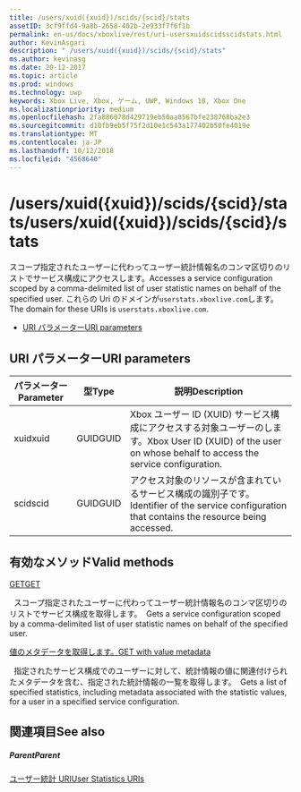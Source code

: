 ```yaml
---
title: /users/xuid({xuid})/scids/{scid}/stats
assetID: 3cf9ffd4-9a8b-2658-402b-2e933f7f6f1b
permalink: en-us/docs/xboxlive/rest/uri-usersxuidscidsscidstats.html
author: KevinAsgari
description: " /users/xuid({xuid})/scids/{scid}/stats"
ms.author: kevinasg
ms.date: 20-12-2017
ms.topic: article
ms.prod: windows
ms.technology: uwp
keywords: Xbox Live, Xbox, ゲーム, UWP, Windows 10, Xbox One
ms.localizationpriority: medium
ms.openlocfilehash: 2fa886078d429719eb50aa8567bfe238768ba2e3
ms.sourcegitcommit: d10fb9eb5f75f2d10e1c543a177402b50fe4019e
ms.translationtype: MT
ms.contentlocale: ja-JP
ms.lasthandoff: 10/12/2018
ms.locfileid: "4568640"
---
```

# <a name="usersxuidxuidscidsscidstats"></a><span data-ttu-id="fd4e4-104">/users/xuid({xuid})/scids/{scid}/stats</span><span class="sxs-lookup"><span data-stu-id="fd4e4-104">/users/xuid({xuid})/scids/{scid}/stats</span></span>
<span data-ttu-id="fd4e4-105">スコープ指定されたユーザーに代わってユーザー統計情報名のコンマ区切りのリストでサービス構成にアクセスします。</span><span class="sxs-lookup"><span data-stu-id="fd4e4-105">Accesses a service configuration scoped by a comma-delimited list of user statistic names on behalf of the specified user.</span></span> <span data-ttu-id="fd4e4-106">これらの Uri のドメインが`userstats.xboxlive.com`します。</span><span class="sxs-lookup"><span data-stu-id="fd4e4-106">The domain for these URIs is `userstats.xboxlive.com`.</span></span>
 
  * [<span data-ttu-id="fd4e4-107">URI パラメーター</span><span class="sxs-lookup"><span data-stu-id="fd4e4-107">URI parameters</span></span>](#ID4EV)
 
<a id="ID4EV"></a>

 
## <a name="uri-parameters"></a><span data-ttu-id="fd4e4-108">URI パラメーター</span><span class="sxs-lookup"><span data-stu-id="fd4e4-108">URI parameters</span></span>
 
| <span data-ttu-id="fd4e4-109">パラメーター</span><span class="sxs-lookup"><span data-stu-id="fd4e4-109">Parameter</span></span>| <span data-ttu-id="fd4e4-110">型</span><span class="sxs-lookup"><span data-stu-id="fd4e4-110">Type</span></span>| <span data-ttu-id="fd4e4-111">説明</span><span class="sxs-lookup"><span data-stu-id="fd4e4-111">Description</span></span>| 
| --- | --- | --- | 
| <span data-ttu-id="fd4e4-112">xuid</span><span class="sxs-lookup"><span data-stu-id="fd4e4-112">xuid</span></span>| <span data-ttu-id="fd4e4-113">GUID</span><span class="sxs-lookup"><span data-stu-id="fd4e4-113">GUID</span></span>| <span data-ttu-id="fd4e4-114">Xbox ユーザー ID (XUID) サービス構成にアクセスする対象ユーザーのします。</span><span class="sxs-lookup"><span data-stu-id="fd4e4-114">Xbox User ID (XUID) of the user on whose behalf to access the service configuration.</span></span>| 
| <span data-ttu-id="fd4e4-115">scid</span><span class="sxs-lookup"><span data-stu-id="fd4e4-115">scid</span></span>| <span data-ttu-id="fd4e4-116">GUID</span><span class="sxs-lookup"><span data-stu-id="fd4e4-116">GUID</span></span>| <span data-ttu-id="fd4e4-117">アクセス対象のリソースが含まれているサービス構成の識別子です。</span><span class="sxs-lookup"><span data-stu-id="fd4e4-117">Identifier of the service configuration that contains the resource being accessed.</span></span>| 
  
<a id="ID4E4B"></a>

 
## <a name="valid-methods"></a><span data-ttu-id="fd4e4-118">有効なメソッド</span><span class="sxs-lookup"><span data-stu-id="fd4e4-118">Valid methods</span></span>

[<span data-ttu-id="fd4e4-119">GET</span><span class="sxs-lookup"><span data-stu-id="fd4e4-119">GET</span></span>](uri-usersxuidscidsscidstatsget.md)

<span data-ttu-id="fd4e4-120">&nbsp;&nbsp;スコープ指定されたユーザーに代わってユーザー統計情報名のコンマ区切りのリストでサービス構成を取得します。</span><span class="sxs-lookup"><span data-stu-id="fd4e4-120">&nbsp;&nbsp;Gets a service configuration scoped by a comma-delimited list of user statistic names on behalf of the specified user.</span></span>

[<span data-ttu-id="fd4e4-121">値のメタデータを取得します。</span><span class="sxs-lookup"><span data-stu-id="fd4e4-121">GET with value metadata</span></span>](uri-usersxuidscidsscidstatsgetvaluemetadata.md)

<span data-ttu-id="fd4e4-122">&nbsp;&nbsp;指定されたサービス構成でのユーザーに対して、統計情報の値に関連付けられたメタデータを含む、指定された統計情報の一覧を取得します。</span><span class="sxs-lookup"><span data-stu-id="fd4e4-122">&nbsp;&nbsp;Gets a list of specified statistics, including metadata associated with the statistic values, for a user in a specified service configuration.</span></span>
 
<a id="ID4EKC"></a>

 
## <a name="see-also"></a><span data-ttu-id="fd4e4-123">関連項目</span><span class="sxs-lookup"><span data-stu-id="fd4e4-123">See also</span></span>
 
<a id="ID4EMC"></a>

 
##### <a name="parent"></a><span data-ttu-id="fd4e4-124">Parent</span><span class="sxs-lookup"><span data-stu-id="fd4e4-124">Parent</span></span> 

[<span data-ttu-id="fd4e4-125">ユーザー統計 URI</span><span class="sxs-lookup"><span data-stu-id="fd4e4-125">User Statistics URIs</span></span>](atoc-reference-userstats.md)

   